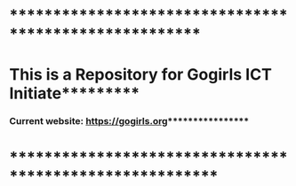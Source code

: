 # ******************************************************
# This is a Repository for Gogirls ICT Initiate*********
### Current website: https://gogirls.org****************
# ********************************************************